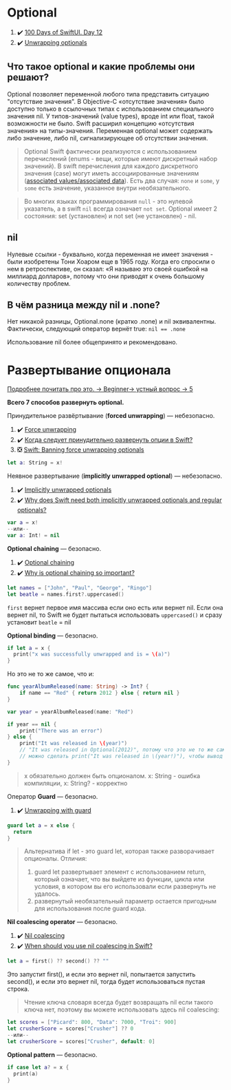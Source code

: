 # Optional

1. :heavy_check_mark: [100 Days of SwiftUI. Day 12](https://www.hackingwithswift.com/100/swiftui/12)
2. :heavy_check_mark: [Unwrapping optionals](https://www.hackingwithswift.com/sixty/10/2/unwrapping-optionals)

## Что такое optional и какие проблемы они решают?

Optional позволяет переменной любого типа представить ситуацию "отсутствие значения". В Objective-C «отсутствие значения» было доступно только в ссылочных типах с использованием специального значения nil. У типов-значений (value types), вроде int или float, такой возможности не было.
Swift расширил концепцию «отсутствия значения» на типы-значения. Переменная optional может содержать либо значение, либо nil, сигнализирующее об отсутствии значения.
 
> Optional Swift фактически реализуются с использованием перечислений (enums - вещи, которые имеют дискретный набор значений). В swift перечисления для каждого дискретного значения (case) могут иметь ассоциированные значениям ([associated values/associated data](https://github.com/eldaroid/iOSWiki/blob/master/Swift/Glossary.md#:~:text=Associated%20values)). Есть два случая: `none` и `some`, у `some` есть значение, указанное внутри необязательного.

> Во многих языках программирования `null` - это нулевой указатель, а в swift `nil` всегда означает `not set`. Optional имеет 2 состояния: set (установлен) и not set (не установлен) - nil.

## nil

Нулевые ссылки - буквально, когда переменная не имеет значения - были изобретены Тони Хоаром еще в 1965 году. Когда его спросили о нем в ретроспективе, он сказал: «Я называю это своей ошибкой на миллиард долларов», потому что они приводят к очень большому количеству проблем.

## В чём разница между nil и .none?

Нет никакой разницы, Optional.none (кратко .none) и nil эквивалентны.
Фактически, следующий оператор вернёт true: `nil == .none`

Использование nil более общепринято и рекомендовано.


# Развертывание опционала

[Подробнее почитать про это. -> Beginner-> устный вопрос -> 5](https://habr.com/ru/post/449410/)

**Всего 7 способов развернуть optional.**

Принудительное развёртывание (**forced unwrapping**) — небезопасно.

1. :heavy_check_mark: [Force unwrapping](https://www.hackingwithswift.com/sixty/10/4/force-unwrapping)
2. :heavy_check_mark: [Когда следует принудительно развернуть опции в Swift?](https://www.hackingwithswift.com/quick-start/understanding-swift/when-should-you-force-unwrap-optionals-in-swift)
3. :negative_squared_cross_mark: [Swift: Banning force unwrapping optionals](https://blog.timac.org/2017/0628-swift-banning-force-unwrapping-optionals/)
```swift
let a: String = x!
```
Неявное развертывание (**implicitly unwrapped optional**) — небезопасно.

1. :heavy_check_mark: [Implicitly unwrapped optionals](https://www.hackingwithswift.com/sixty/10/5/implicitly-unwrapped-optionals)
2. :heavy_check_mark: [Why does Swift need both implicitly unwrapped optionals and regular optionals?](https://www.hackingwithswift.com/quick-start/understanding-swift/why-does-swift-need-both-implicitly-unwrapped-optionals-and-regular-optionals)

```swift
var a = x!
--или--
var a: Int! = nil
```
**Optional chaining** — безопасно.

1. :heavy_check_mark: [Optional chaining](https://www.hackingwithswift.com/sixty/10/7/optional-chaining)
2. :heavy_check_mark: [Why is optional chaining so important?](https://www.hackingwithswift.com/quick-start/understanding-swift/why-is-optional-chaining-so-important)

```swift
let names = ["John", "Paul", "George", "Ringo"]
let beatle = names.first?.uppercased()
```

`first` вернет первое имя массива если оно есть или вернет nil. Если она вернет nil, то Swift не будет пытаться использовать `uppercased()` и сразу установит `beatle` = nil

**Optional binding** — безопасно.
```swift
if let a = x {
  print("x was successfully unwrapped and is = \(a)")
}
```

Но это не то же самое, что и:

```swift
func yearAlbumReleased(name: String) -> Int? {
    if name == "Red" { return 2012 } else { return nil }
}

var year = yearAlbumReleased(name: "Red")

if year == nil {
    print("There was an error")
} else {
    print("It was released in \(year)") 
    // "It was released in Optional(2012)", потому что это не то же саме что и if let year = year { print("There wasn't an error") }
    // можно сделать print("It was released in \(year!)"), чтобы вывод был таким, как нам нужно
}
```

> x обязательно должен быть опционалом. x: String - ошибка компиляции, x: String? - корректно


Оператор **Guard** — безопасно.

1. :heavy_check_mark: [Unwrapping with guard](https://www.hackingwithswift.com/sixty/10/3/unwrapping-with-guard)
```swift
guard let a = x else {
  return
}
```
> Альтернатива if let - это guard let, которая также разворачивает опционалы. Отличия: 
> 1) guard let развертывает элемент с использованием return, который означает, что вы выйдете из функции, цикла или условия, в котором вы его использовали если развернуть не удалось. 
> 2) развернутый необязательный параметр остается пригодным для использования после guard кода.

**Nil coalescing operator** — безопасно.

1. :heavy_check_mark: [Nil coalescing](https://www.hackingwithswift.com/sixty/10/6/nil-coalescing)
2. :heavy_check_mark: [When should you use nil coalescing in Swift?](https://www.hackingwithswift.com/quick-start/understanding-swift/when-should-you-use-nil-coalescing-in-swift)

```swift
let a = first() ?? second() ?? ""
```

Это запустит first(), и если это вернет nil, попытается запустить second(), и если это вернет nil, тогда будет использоваться пустая строка.

> Чтение ключа словаря всегда будет возвращать nil если такого ключа нет, поэтому вы можете использовать здесь nil coalescing:

```swift
let scores = ["Picard": 800, "Data": 7000, "Troi": 900]
let crusherScore = scores["Crusher"] ?? 0
--или--
let crusherScore = scores["Crusher", default: 0]
```

**Optional pattern** — безопасно.
```swift
if case let a? = x {
  print(a)
}
```

